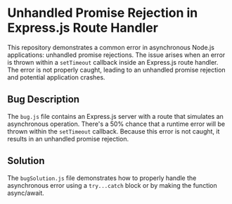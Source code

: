 # Unhandled Promise Rejection in Express.js Route Handler

This repository demonstrates a common error in asynchronous Node.js applications: unhandled promise rejections.  The issue arises when an error is thrown within a `setTimeout` callback inside an Express.js route handler.  The error is not properly caught, leading to an unhandled promise rejection and potential application crashes.

## Bug Description
The `bug.js` file contains an Express.js server with a route that simulates an asynchronous operation.  There's a 50% chance that a runtime error will be thrown within the `setTimeout` callback.  Because this error is not caught, it results in an unhandled promise rejection.

## Solution
The `bugSolution.js` file demonstrates how to properly handle the asynchronous error using a `try...catch` block or by making the function async/await.